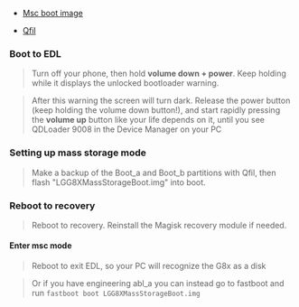 - [Msc boot image](https://github.com/Icesito68/Port-Windows-11-Lge-devices/releases/download/Files/LGG8XMassStorageBoot.img)
  
- [Qfil](https://github.com/Icesito68/Port-Windows-11-Lge-devices/releases/tag/Qfil)
  
### Boot to EDL
> Turn off your phone, then hold **volume down + power**. Keep holding while it displays the unlocked bootloader warning.

> After this warning the screen will turn dark. Release the power button (keep holding the volume down button!), and start rapidly pressing the **volume up** button like your life depends on it, until you see QDLoader 9008 in the Device Manager on your PC

### Setting up mass storage mode
> Make a backup of the Boot_a and Boot_b partitions with Qfil, then flash "LGG8XMassStorageBoot.img" into boot.

### Reboot to recovery
> Reboot to recovery. Reinstall the Magisk recovery module if needed.

#### Enter msc mode
> Reboot to exit EDL, so your PC will recognize the G8x as a disk

> Or if you have engineering abl_a you can instead go to fastboot and run `fastboot boot LGG8XMassStorageBoot.img`
























